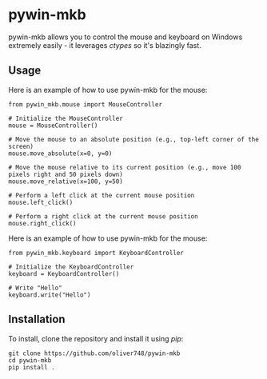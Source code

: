 # pywin-mkb
pywin-mkb allows you to control the mouse and keyboard on Windows extremely easily - it leverages *ctypes* so it's blazingly fast.

## Usage
Here is an example of how to use pywin-mkb for the mouse:
```
from pywin_mkb.mouse import MouseController

# Initialize the MouseController
mouse = MouseController()

# Move the mouse to an absolute position (e.g., top-left corner of the screen)
mouse.move_absolute(x=0, y=0)

# Move the mouse relative to its current position (e.g., move 100 pixels right and 50 pixels down)
mouse.move_relative(x=100, y=50)

# Perform a left click at the current mouse position
mouse.left_click()

# Perform a right click at the current mouse position
mouse.right_click()

```

Here is an example of how to use pywin-mkb for the mouse:
```
from pywin_mkb.keyboard import KeyboardController

# Initialize the KeyboardController
keyboard = KeyboardController()

# Write "Hello"
keyboard.write("Hello")

```

## Installation
To install, clone the repository and install it using *pip*:
```
git clone https://github.com/oliver748/pywin-mkb
cd pywin-mkb
pip install .
```